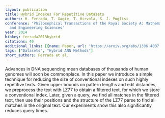```yaml
---
layout: publication
title: Hybrid Indexes For Repetitive Datasets
authors: H. Ferrada, T. Gagie, T. Hirvola, S. J. Puglisi
conference: 'Philosophical Transactions of the Royal Society A: Mathematical, Physical
  and Engineering Sciences'
year: 2014
bibkey: ferrada2013hybrid
citations: 40
additional_links: [{name: Paper, url: 'https://arxiv.org/abs/1306.4037'}]
tags: ["Datasets", "Hybrid ANN Methods"]
short_authors: Ferrada et al.
---
```

Advances in DNA sequencing mean databases of thousands of human genomes will
soon be commonplace. In this paper we introduce a simple technique for reducing
the size of conventional indexes on such highly repetitive texts. Given upper
bounds on pattern lengths and edit distances, we preprocess the text with LZ77
to obtain a filtered text, for which we store a conventional index. Later,
given a query, we find all matches in the filtered text, then use their
positions and the structure of the LZ77 parse to find all matches in the
original text. Our experiments show this also significantly reduces query
times.